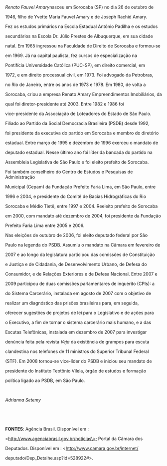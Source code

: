 

 



 



*Renato Fauvel Amary*nasceu em Sorocaba (SP) no dia 26 de outubro de

1946, filho de Yvette Maria Fauvel Amary e de Joseph Rachid Amary.



Fez os estudos primários na Escola Estadual Antônio Padilha e os estudos

secundários na Escola Dr. Júlio Prestes de Albuquerque, em sua cidade

natal. Em 1965 ingressou na Faculdade de Direito de Sorocaba e formou-se

em 1969. Já na capital paulista, fez cursos de especialização na

Pontifícia Universidade Católica (PUC-SP), em direito comercial, em

1972, e em direito processual civil, em 1973. Foi advogado da Petrobras,

no Rio de Janeiro, entre os anos de 1973 e 1978. Em 1980, de volta a

Sorocaba, criou a empresa Renato Amary Empreendimentos Imobiliários, da

qual foi diretor-presidente até 2003. Entre 1982 e 1986 foi

vice-presidente da Associação de Loteadores do Estado de São Paulo.



Filiado ao Partido da Social Democracia Brasileira (PSDB) desde 1992,

foi presidente da executiva do partido em Sorocaba e membro do diretório

estadual. Entre março de 1995 e dezembro de 1996 exerceu o mandato de

deputado estadual. Nesse último ano foi líder da bancada do partido na

Assembleia Legislativa de São Paulo e foi eleito prefeito de Sorocaba.

Foi também conselheiro do Centro de Estudos e Pesquisas de Administração

Municipal (Cepam) da Fundação Prefeito Faria Lima, em São Paulo, entre

1996 e 2004, e presidente do Comitê de Bacias Hidrográficas do Rio

Sorocaba e Médio Tietê, entre 1997 e 2004. Reeleito prefeito de Sorocaba

em 2000, com mandato até dezembro de 2004, foi presidente da Fundação

Prefeito Faria Lima entre 2005 e 2006.



Nas eleições de outubro de 2006, foi eleito deputado federal por São

Paulo na legenda do PSDB. Assumiu o mandato na Câmara em fevereiro de

2007 e ao longo da legislatura participou das comissões de Constituição

e Justiça e de Cidadania, de Desenvolvimento Urbano, de Defesa do

Consumidor, e de Relações Exteriores e de Defesa Nacional. Entre 2007 e

2009 participou de duas comissões parlamentares de inquérito (CPIs): a

do Sistema Carcerário, instalada em agosto de 2007 com o objetivo de

realizar um diagnóstico das prisões brasileiras para, em seguida,

oferecer sugestões de projetos de lei para o Legislativo e de ações para

o Executivo, a fim de tornar o sistema carcerário mais humano, e a das

Escutas Telefônicas, instalada em dezembro de 2007 para investigar

denúncia feita pela revista *Veja* da existência de grampos para escuta

clandestina nos telefones de 11 ministros do Superior Tribunal Federal

(STF). Em 2008 tornou-se vice-líder do PSDB e iniciou seu mandato de

presidente do Instituto Teotônio Vilela, órgão de estudos e formação

política ligado ao PSDB, em São Paulo.



 



*Adrianna Setemy*



 



 



**FONTES**: Agência Brasil. Disponível em :

\<http://www.agenciabrasil.gov.br/noticias\>; Portal da Câmara dos

Deputados. Disponível em : \<http://www.camara.gov.br/internet/

deputado/Dep\_Detalhe.asp?id=528922\#\>.



 

